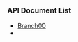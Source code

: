### API Document List

- [Branch00](https://github.com/ShoheiMiyata/phyvac/blob/main/APIDocument/pv.Branch00_EN.md)
- 
